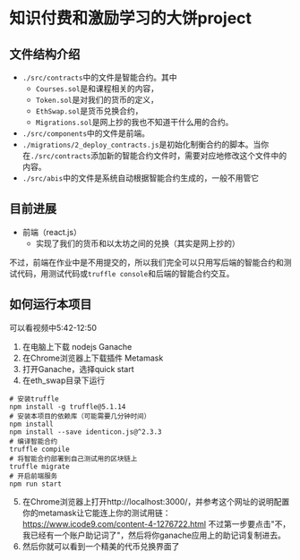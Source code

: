 # 知识付费和激励学习的大饼project

## 文件结构介绍
 - `./src/contracts`中的文件是智能合约。其中
    - `Courses.sol`是和课程相关的内容，
    - `Token.sol`是对我们的货币的定义，
    - `EthSwap.sol`是货币兑换合约，
    - `Migrations.sol`是网上抄的我也不知道干什么用的合约。
 - `./src/components`中的文件是前端。
 - `./migrations/2_deploy_contracts.js`是初始化制衡合约的脚本。当你在`./src/contracts`添加新的智能合约文件时，需要对应地修改这个文件中的内容。
 - `./src/abis`中的文件是系统自动根据智能合约生成的，一般不用管它


## 目前进展
 - 前端（react.js）
    - 实现了我们的货币和以太坊之间的兑换（其实是网上抄的）

不过，前端在作业中是不用提交的，所以我们完全可以只用写后端的智能合约和测试代码，用测试代码或`truffle console`和后端的智能合约交互。

## 如何运行本项目
可以看视频中5:42-12:50 
1. 在电脑上下载 nodejs Ganache
2. 在Chrome浏览器上下载插件 Metamask
3. 打开Ganache，选择quick start
4. 在eth_swap目录下运行
```shell
# 安装truffle
npm install -g truffle@5.1.14
# 安装本项目的依赖库（可能需要几分钟时间）
npm install
npm install --save identicon.js@^2.3.3
# 编译智能合约
truffle compile
# 将智能合约部署到自己测试用的区块链上
truffle migrate
# 开启前端服务
npm run start
```

5. 在Chrome浏览器上打开http://localhost:3000/，并参考这个网址的说明配置你的metamask让它能连上你的测试用链：https://www.icode9.com/content-4-1276722.html 不过第一步要点击"不，我已经有一个账户助记词了"，然后将你ganache应用上的助记词复制进去。
6. 然后你就可以看到一个精美的代币兑换界面了
